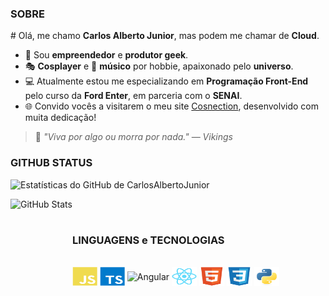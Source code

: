<H3>SOBRE</H3>
# Olá, me chamo <b>Carlos Alberto Junior</b>, mas podem me chamar de <b>Cloud</b>.

- 🚀 Sou **empreendedor** e **produtor geek**.  
- 🎭 **Cosplayer** e 🎵 **músico** por hobbie, apaixonado pelo **universo**.  
- 💻 Atualmente estou me especializando em **Programação Front-End** pelo curso da **Ford Enter**, em parceria com o **SENAI**.  
- 🌐 Convido vocês a visitarem o meu site [Cosnection](https://www.cosnection.com.br), desenvolvido com muita dedicação!
 
> 💬 *"Viva por algo ou morra por nada."* — *Vikings*

<H3> GITHUB STATUS</H3>

![Estatísticas do GitHub de CarlosAlbertoJunior](https://github-readme-stats.vercel.app/api?username=CarlosAlbertoJunior&show_icons=true&theme=tokyonight)

<img 
      align="left" 
      alt="GitHub Stats" 
      height="200" 
      src="https://github-readme-stats.vercel.app/api/top-langs/?username=Brunohsdev&theme=tokyonight&layout=compact&custom_title=Tecnologias&langs_count=9" 
  />
<br>
# <H3>LINGUAGENS e TECNOLOGIAS</H3>
  <div style="display: inline_block; margin-top: 10px;"><br>
    <img align="center" alt="Js" height="30" width="40" src="https://raw.githubusercontent.com/devicons/devicon/master/icons/javascript/javascript-plain.svg">
    <img align="center" alt="Brunohsdev-Ts" height="30" width="40" src="https://raw.githubusercontent.com/devicons/devicon/master/icons/typescript/typescript-plain.svg">
    <img align="center" alt="Angular" height="30" width="40" src="https://cdn.jsdelivr.net/gh/devicons/devicon/icons/angularjs/angularjs-plain.svg" />
    <img align="center" alt="React" height="30" width="40" src="https://raw.githubusercontent.com/devicons/devicon/master/icons/react/react-original.svg">
    <img align="center" alt="HTML" height="30" width="40" src="https://raw.githubusercontent.com/devicons/devicon/master/icons/html5/html5-original.svg">
    <img align="center" alt="CSS" height="30" width="40" src="https://raw.githubusercontent.com/devicons/devicon/master/icons/css3/css3-original.svg">
    <img align="center" alt="Python" height="30" width="40" src="https://raw.githubusercontent.com/devicons/devicon/master/icons/python/python-original.svg">
  </div>
</div>
